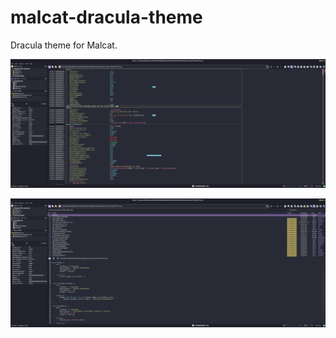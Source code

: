 # malcat-dracula-theme
Dracula theme for Malcat.

![Struct/Text preview](https://github.com/jw4n6/malcat-dracula-theme/blob/main/preview.png?raw=true)

![Yara preview](https://github.com/jw4n6/malcat-dracula-theme/blob/main/preview2.png?raw=true)
